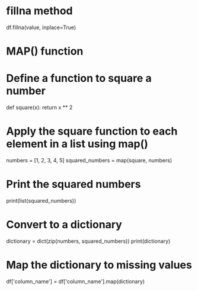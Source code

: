 # fillna method
df.fillna(value, inplace=True)

# MAP() function
# Define a function to square a number
def square(x):
    return x ** 2

# Apply the square function to each element in a list using map()
numbers = [1, 2, 3, 4, 5]
squared_numbers = map(square, numbers)

# Print the squared numbers
print(list(squared_numbers))

# Convert to a dictionary 
dictionary = dict(zip(numbers, squared_numbers))
print(dictionary)

# Map the dictionary to missing values
df['column_name'] = df['column_name'].map(dictionary)
